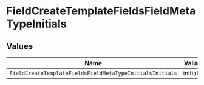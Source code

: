# FieldCreateTemplateFieldsFieldMetaTypeInitials


## Values

| Name                                                     | Value                                                    |
| -------------------------------------------------------- | -------------------------------------------------------- |
| `FieldCreateTemplateFieldsFieldMetaTypeInitialsInitials` | initials                                                 |